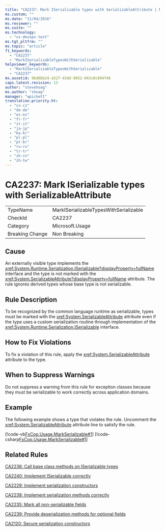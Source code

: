 ```yaml
---
title: "CA2237: Mark ISerializable types with SerializableAttribute | Microsoft Docs"
ms.custom: ""
ms.date: "11/04/2016"
ms.reviewer: ""
ms.suite: ""
ms.technology: 
  - "vs-devops-test"
ms.tgt_pltfrm: ""
ms.topic: "article"
f1_keywords: 
  - "CA2237"
  - "MarkISerializableTypesWithSerializable"
helpviewer_keywords: 
  - "MarkISerializableTypesWithSerializable"
  - "CA2237"
ms.assetid: 9bd6bb24-a527-43dd-9952-043c0c694f46
caps.latest.revision: 13
author: "stevehoag"
ms.author: "shoag"
manager: "wpickett"
translation.priority.ht: 
  - "cs-cz"
  - "de-de"
  - "es-es"
  - "fr-fr"
  - "it-it"
  - "ja-jp"
  - "ko-kr"
  - "pl-pl"
  - "pt-br"
  - "ru-ru"
  - "tr-tr"
  - "zh-cn"
  - "zh-tw"
---
```

# CA2237: Mark ISerializable types with SerializableAttribute
|||  
|-|-|  
|TypeName|MarkISerializableTypesWithSerializable|  
|CheckId|CA2237|  
|Category|Microsoft.Usage|  
|Breaking Change|Non Breaking|  
  
## Cause  
 An externally visible type implements the <xref:System.Runtime.Serialization.ISerializable?displayProperty=fullName> interface and the type is not marked with the <xref:System.SerializableAttribute?displayProperty=fullName> attribute. The rule ignores derived types whose base type is not serializable.  
  
## Rule Description  
 To be recognized by the common language runtime as serializable, types must be marked with the <xref:System.SerializableAttribute> attribute even if the type uses a custom serialization routine through implementation of the <xref:System.Runtime.Serialization.ISerializable> interface.  
  
## How to Fix Violations  
 To fix a violation of this rule, apply the <xref:System.SerializableAttribute> attribute to the type.  
  
## When to Suppress Warnings  
 Do not suppress a warning from this rule for exception classes because they must be serializable to work correctly across application domains.  
  
## Example  
 The following example shows a type that violates the rule. Uncomment the <xref:System.SerializableAttribute> attribute line to satisfy the rule.  
  
 [!code-vb[FxCop.Usage.MarkSerializable#1](../code-quality/codesnippet/VisualBasic/ca2237-mark-iserializable-types-with-serializableattribute_1.vb)]
 [!code-csharp[FxCop.Usage.MarkSerializable#1](../code-quality/codesnippet/CSharp/ca2237-mark-iserializable-types-with-serializableattribute_1.cs)]  
  
## Related Rules  
 [CA2236: Call base class methods on ISerializable types](../code-quality/ca2236-call-base-class-methods-on-iserializable-types.md)  
  
 [CA2240: Implement ISerializable correctly](../code-quality/ca2240-implement-iserializable-correctly.md)  
  
 [CA2229: Implement serialization constructors](../code-quality/ca2229-implement-serialization-constructors.md)  
  
 [CA2238: Implement serialization methods correctly](../code-quality/ca2238-implement-serialization-methods-correctly.md)  
  
 [CA2235: Mark all non-serializable fields](../code-quality/ca2235-mark-all-non-serializable-fields.md)  
  
 [CA2239: Provide deserialization methods for optional fields](../code-quality/ca2239-provide-deserialization-methods-for-optional-fields.md)  
  
 [CA2120: Secure serialization constructors](../code-quality/ca2120-secure-serialization-constructors.md)